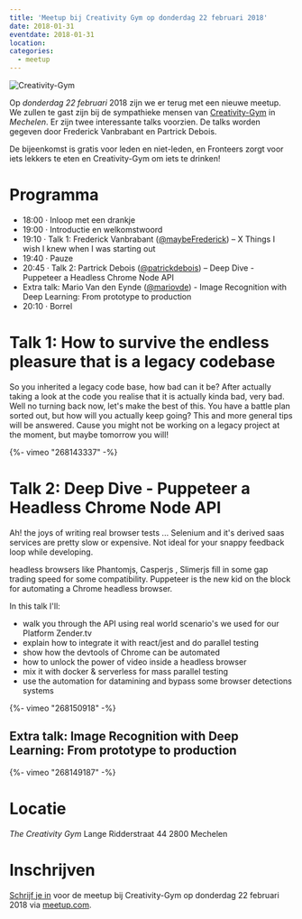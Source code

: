 ```yaml
---
title: 'Meetup bij Creativity Gym op donderdag 22 februari 2018'
date: 2018-01-31
eventdate: 2018-01-31
location:
categories:
  - meetup
---
```


![Creativity-Gym](/_img/bijeenkomsten/creativity.jpg)

Op _donderdag 22 februari_ 2018 zijn we er terug met een nieuwe meetup. We zullen te gast zijn bij de sympathieke mensen van [Creativity-Gym](http://www.thecreativitygym.be/) in _Mechelen_. Er zijn twee interessante talks voorzien. De talks worden gegeven door Frederick Vanbrabant en Partrick Debois.

De bijeenkomst is gratis voor leden en niet-leden, en Fronteers zorgt voor iets lekkers te eten en Creativity-Gym om iets te drinken!

# Programma

- 18:00 · Inloop met een drankje
- 19:00 · Introductie en welkomstwoord
- 19:10 · Talk 1: Frederick Vanbrabant ([@maybeFrederick](https://twitter.com/maybeFrederick)) – X Things I wish I knew when I was starting out
- 19:40 · Pauze
- 20:45 · Talk 2: Partrick Debois ([@patrickdebois](https://twitter.com/patrickdebois)) – Deep Dive - Puppeteer a Headless Chrome Node API
- Extra talk: Mario Van den Eynde ([@mariovde](https://twitter.com/mariovde)) - Image Recognition with Deep Learning: From prototype to production
- 20:10 · Borrel

# Talk 1: How to survive the endless pleasure that is a legacy codebase

So you inherited a legacy code base, how bad can it be? After actually taking a look at the code you realise that it is actually kinda bad, very bad. Well no turning back now, let's make the best of this. You have a battle plan sorted out, but how will you actually keep going? This and more general tips will be answered. Cause you might not be working on a legacy project at the moment, but maybe tomorrow you will!

{%- vimeo "268143337" -%}

# Talk 2: Deep Dive - Puppeteer a Headless Chrome Node API

Ah! the joys of writing real browser tests ... Selenium and it's derived saas services are pretty slow or expensive. Not ideal for your snappy feedback loop while developing.

headless browsers like Phantomjs, Casperjs , Slimerjs fill in some gap trading speed for some compatibility. Puppeteer is the new kid on the block for automating a Chrome headless browser.

In this talk I'll:

- walk you through the API using real world scenario's we used for our Platform Zender.tv
- explain how to integrate it with react/jest and do parallel testing
- show how the devtools of Chrome can be automated
- how to unlock the power of video inside a headless browser
- mix it with docker & serverless for mass parallel testing
- use the automation for datamining and bypass some browser detections systems

{%- vimeo "268150918" -%}

## Extra talk: Image Recognition with Deep Learning: From prototype to production

{%- vimeo "268149187" -%}

# Locatie

_The Creativity Gym_
Lange Ridderstraat 44
2800 Mechelen

# Inschrijven

[Schrijf je in](https://www.meetup.com/Fronteers-BE/events/247317475/) voor de meetup bij Creativity-Gym op donderdag 22 februari 2018 via [meetup.com](https://www.meetup.com/Fronteers-BE/events/247317475/).
